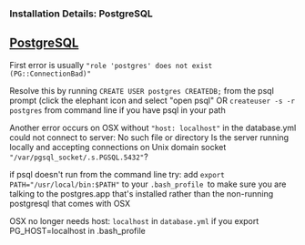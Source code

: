 ### Installation Details: PostgreSQL

## [PostgreSQL](id:postgreSQL)



First error is usually `"role 'postgres' does not exist (PG::ConnectionBad)"`

Resolve this by running `CREATE USER postgres CREATEDB;` from the psql prompt (click the elephant icon and select "open psql" OR `createuser -s -r postgres` from command line if you have psql in your path

Another error occurs on OSX without `"host: localhost"` in the database.yml could not connect to server: No such file or directory Is the server running locally and accepting connections on Unix domain socket `"/var/pgsql_socket/.s.PGSQL.5432"`?

if psql doesn't run from the command line try: add `export PATH="/usr/local/bin:$PATH"` to your `.bash_profile `to make sure you are talking to the postgres.app that's installed rather than the non-running postgresql that comes with OSX

OSX no longer needs host: `localhost` in `database.yml` if you export PG_HOST=localhost in .bash_profile
